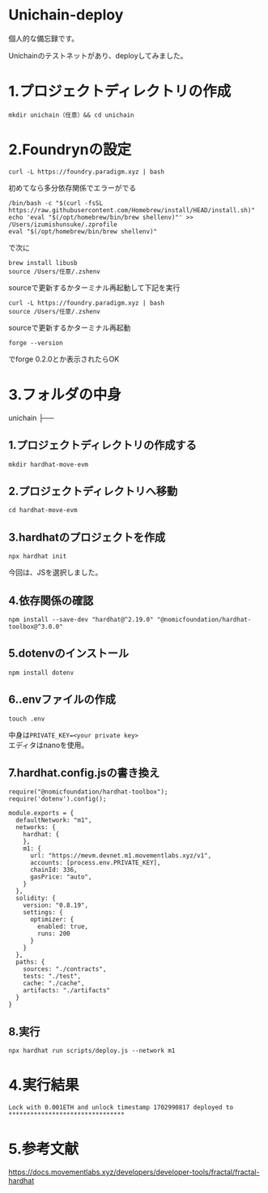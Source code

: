 # Unichain-deploy

個人的な備忘録です。

Unichainのテストネットがあり、deployしてみました。

# 1.プロジェクトディレクトリの作成
```
mkdir unichain（任意）&& cd unichain
```

# 2.Foundrynの設定
```
curl -L https://foundry.paradigm.xyz | bash
```
初めてなら多分依存関係でエラーがでる
```
/bin/bash -c "$(curl -fsSL https://raw.githubusercontent.com/Homebrew/install/HEAD/install.sh)"
echo 'eval "$(/opt/homebrew/bin/brew shellenv)"' >> /Users/izumishunsuke/.zprofile
eval "$(/opt/homebrew/bin/brew shellenv)"
```
で次に
```
brew install libusb
source /Users/任意/.zshenv
```
sourceで更新するかターミナル再起動して下記を実行
```
curl -L https://foundry.paradigm.xyz | bash
source /Users/任意/.zshenv
```
sourceで更新するかターミナル再起動

```
forge --version
```
でforge 0.2.0とか表示されたらOK


# 3.フォルダの中身
 unichain
    ├── 

## 1.プロジェクトディレクトリの作成する
```
mkdir hardhat-move-evm
```

## 2.プロジェクトディレクトリへ移動
```
cd hardhat-move-evm
```

## 3.hardhatのプロジェクトを作成
 ```
 npx hardhat init
```
 
 今回は、JSを選択しました。

## 4.依存関係の確認

```
npm install --save-dev "hardhat@^2.19.0" "@nomicfoundation/hardhat-toolbox@^3.0.0"
```


## 5.dotenvのインストール
```
npm install dotenv
```


## 6..envファイルの作成
```
touch .env
```
中身は`PRIVATE_KEY=<your private key>` <br>
エディタはnanoを使用。


## 7.hardhat.config.jsの書き換え
```
require("@nomicfoundation/hardhat-toolbox");
require('dotenv').config();

module.exports = {
  defaultNetwork: "m1",
  networks: {
    hardhat: {
    },
    m1: {
      url: "https://mevm.devnet.m1.movementlabs.xyz/v1",
      accounts: [process.env.PRIVATE_KEY],
      chainId: 336,
      gasPrice: "auto",
    }
  },
  solidity: {
    version: "0.8.19",
    settings: {
      optimizer: {
        enabled: true,
        runs: 200
      }
    }
  },
  paths: {
    sources: "./contracts",
    tests: "./test",
    cache: "./cache",
    artifacts: "./artifacts"
  }
}
```


## 8.実行
```
npx hardhat run scripts/deploy.js --network m1
```


# 4.実行結果
`Lock with 0.001ETH and unlock timestamp 1702990817 deployed to ********************************`


# 5.参考文献
<https://docs.movementlabs.xyz/developers/developer-tools/fractal/fractal-hardhat>
